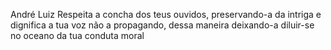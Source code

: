 André Luiz
Respeita a concha dos teus ouvidos, preservando-a da intriga e dignifica a tua voz não a propagando, dessa maneira deixando-a diluir-se no oceano da tua conduta moral

